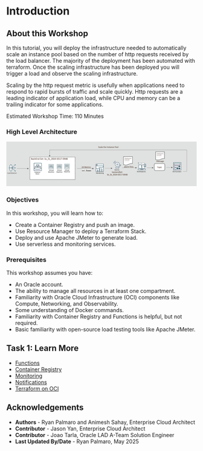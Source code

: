 # Introduction

## About this Workshop

In this tutorial, you will deploy the infrastructure needed to automatically scale an instance pool based on the number of http requests received by the load balancer. The majority of the deployment has been automated with terraform. Once the scaling infrastructure has been deployed you will trigger a load and observe the scaling infrastructure.

Scaling by the http request metric is usefully when applications need to respond to rapid bursts of traffic and scale quickly. Http requests are a leading indicator of application load, while CPU and memory can be a trailing indicator for some applications.

Estimated Workshop Time: 110 Minutes

### High Level Architecture

![Architecture Diagram](images/high_level_architecture.png " ")

### Objectives

In this workshop, you will learn how to:

* Create a Container Registry and push an image.
* Use Resource Manager to deploy a Terraform Stack.
* Deploy and use Apache JMeter to generate load.
* Use serverless and monitoring services.

### Prerequisites

This workshop assumes you have:

* An Oracle account.
* The ability to manage all resources in at least one compartment.
* Familiarity with Oracle Cloud Infrastructure (OCI) components like Compute, Networking, and Observability.
* Some understanding of Docker commands.
* Familiarity with Container Registry and Functions is helpful, but not required.
* Basic familiarity with open-source load testing tools like Apache JMeter.

## Task 1: Learn More

* [Functions](https://docs.oracle.com/en-us/iaas/Content/Functions/home.htm)
* [Container Registry](https://docs.oracle.com/en-us/iaas/Content/Registry/home.htm)
* [Monitoring](https://docs.oracle.com/en-us/iaas/Content/Monitoring/home.htm)
* [Notifications](https://docs.oracle.com/en-us/iaas/Content/Notification/home.htm)
* [Terraform on OCI](https://registry.terraform.io/providers/oracle/oci/latest/docs)

## Acknowledgements
* **Authors** - Ryan Palmaro and Animesh Sahay, Enterprise Cloud Architect
* **Contributor** -  Jason Yan, Enterprise Cloud Architect
* **Contributor** -  Joao Tarla, Oracle LAD A-Team Solution Engineer
* **Last Updated By/Date** - Ryan Palmaro, May 2025
